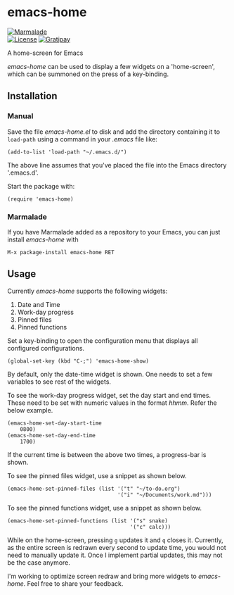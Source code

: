 # emacs-home

[![Marmalade](https://img.shields.io/badge/marmalade-available-8A2A8B.svg)](https://marmalade-repo.org/packages/emacs-home)  
[![License](https://img.shields.io/badge/LICENSE-GPL%20v3.0-blue.svg)](https://www.gnu.org/licenses/gpl.html)
[![Gratipay](http://img.shields.io/gratipay/myTerminal.svg)](https://gratipay.com/myTerminal)

A home-screen for Emacs

*emacs-home* can be used to display a few widgets on a 'home-screen', which can be summoned on the press of a key-binding.

## Installation

### Manual

Save the file *emacs-home.el* to disk and add the directory containing it to `load-path` using a command in your *.emacs* file like:

    (add-to-list 'load-path "~/.emacs.d/")

The above line assumes that you've placed the file into the Emacs directory '.emacs.d'.

Start the package with:

    (require 'emacs-home)

### Marmalade

If you have Marmalade added as a repository to your Emacs, you can just install *emacs-home* with

    M-x package-install emacs-home RET

## Usage

Currently *emacs-home* supports the following widgets:

1. Date and Time
2. Work-day progress
3. Pinned files
4. Pinned functions

Set a key-binding to open the configuration menu that displays all configured configurations.

    (global-set-key (kbd "C-;") 'emacs-home-show)

By default, only the date-time widget is shown. One needs to set a few variables to see rest of the widgets.

To see the work-day progress widget, set the day start and end times. These need to be set with numeric values in the format *hhmm*. Refer the below example.

    (emacs-home-set-day-start-time
        0800)
    (emacs-home-set-day-end-time
        1700)

If the current time is between the above two times, a progress-bar is shown.

To see the pinned files widget, use a snippet as shown below.

    (emacs-home-set-pinned-files (list '("t" "~/to-do.org")
                                       '("i" "~/Documents/work.md")))

To see the pinned functions widget, use a snippet as shown below.

    (emacs-home-set-pinned-functions (list '("s" snake)
                                           '("c" calc)))

While on the home-screen, pressing `g` updates it and `q` closes it.
Currently, as the entire screen is redrawn every second to update time, you would not need to manually update it. Once I implement partial updates, this may not be the case anymore.

I'm working to optimize screen redraw and bring more widgets to *emacs-home*. Feel free to share your feedback.
